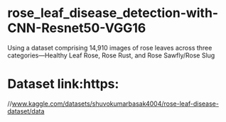# rose_leaf_disease_detection-with-CNN-Resnet50-VGG16
Using a dataset comprising 14,910 images of rose leaves across three categories—Healthy Leaf Rose, Rose Rust, and Rose Sawfly/Rose Slug

# Dataset link:https:
//www.kaggle.com/datasets/shuvokumarbasak4004/rose-leaf-disease-dataset/data
